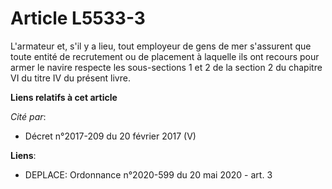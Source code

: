 # Article L5533-3

L'armateur et, s'il y a lieu, tout employeur de gens de mer s'assurent que toute entité de recrutement ou de placement à
laquelle ils ont recours pour armer le navire respecte les sous-sections 1 et 2 de la section 2 du chapitre VI du titre IV du
présent livre.

**Liens relatifs à cet article**

_Cité par_:

  - Décret n°2017-209 du 20 février 2017 (V)

**Liens**:

  - DEPLACE: Ordonnance n°2020-599 du 20 mai 2020 - art. 3
